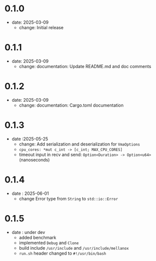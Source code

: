 # 0.1.0
 - date: 2025-03-09
    - change: Initial release
    
# 0.1.1
 - date: 2025-03-09
    - change: documentation: Update README.md and doc comments
# 0.1.2
 - date: 2025-03-09
    - change: documentation: Cargo.toml documentation

# 0.1.3
 - date :2025-05-25
   - change: Add serialization and deserialization for `VmaOptions`
   - `cpu_cores: *mut c_int -> [c_int; MAX_CPU_CORES]`
   - timeout input in recv and send: `Option<Duration> -> Option<u64>` (nanoseconds)

# 0.1.4
 - date : 2025-06-01
   - change Error type from `String` to `std::io::Error`

# 0.1.5
 - date : under dev
   - added benchmark
   - implemented `Debug` and `Clone`
   - build include `/usr/include` and `/usr/include/mellanox`
   - `run.sh` header changed to `#!/usr/bin/bash`